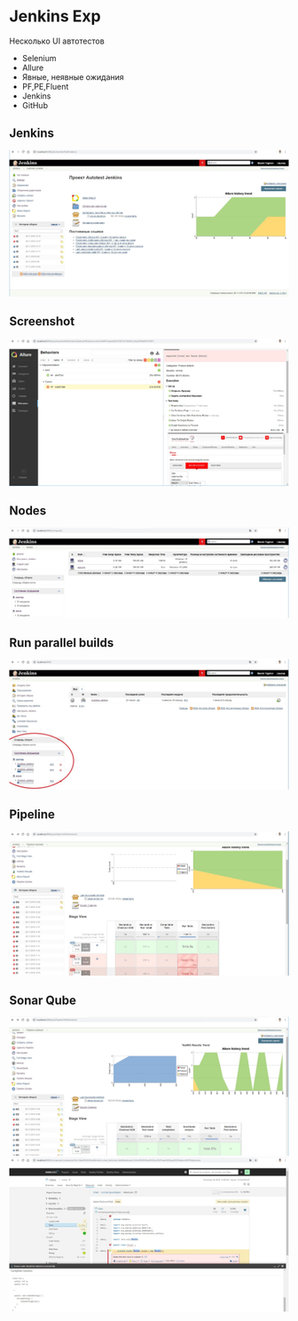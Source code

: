 # Jenkins Exp

Несколько UI автотестов
+ Selenium
+ Allure
+ Явные, неявные ожидания
+ PF,PE,Fluent
+ Jenkins
+ GitHub

## Jenkins
![Screenshot](src/main/java/resources/job.jpg)

## Screenshot
![Screenshot](src/main/java/resources/attach.jpg)   

## Nodes
![Screenshot](src/main/java/resources/nodes.jpg) 
	
## Run parallel builds
![Screenshot](src/main/java/resources/parallel_builds.jpg) 

## Pipeline
![Screenshot](src/main/java/resources/pipeline.jpg) 

## Sonar Qube
![Screenshot](src/main/java/resources/sonar_jenkins.jpg) 
![Screenshot](src/main/java/resources/sonar.jpg) 